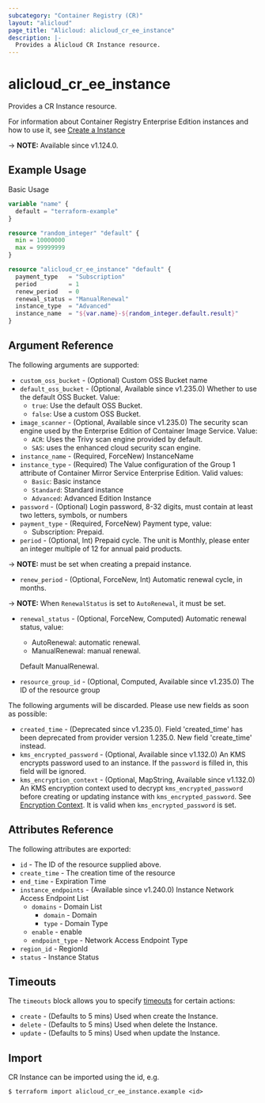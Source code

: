 ```yaml
---
subcategory: "Container Registry (CR)"
layout: "alicloud"
page_title: "Alicloud: alicloud_cr_ee_instance"
description: |-
  Provides a Alicloud CR Instance resource.
---
```


# alicloud_cr_ee_instance

Provides a CR Instance resource.

For information about Container Registry Enterprise Edition instances and how to use it, see [Create a Instance](https://www.alibabacloud.com/help/en/doc-detail/208144.htm)

-> **NOTE:** Available since v1.124.0.

## Example Usage

Basic Usage

```terraform
variable "name" {
  default = "terraform-example"
}

resource "random_integer" "default" {
  min = 10000000
  max = 99999999
}

resource "alicloud_cr_ee_instance" "default" {
  payment_type   = "Subscription"
  period         = 1
  renew_period   = 0
  renewal_status = "ManualRenewal"
  instance_type  = "Advanced"
  instance_name  = "${var.name}-${random_integer.default.result}"
}
```

## Argument Reference

The following arguments are supported:
* `custom_oss_bucket` - (Optional) Custom OSS Bucket name
* `default_oss_bucket` - (Optional, Available since v1.235.0) Whether to use the default OSS Bucket. Value:
  - `true`: Use the default OSS Bucket.
  - `false`: Use a custom OSS Bucket.
* `image_scanner` - (Optional, Available since v1.235.0) The security scan engine used by the Enterprise Edition of Container Image Service. Value:
  - `ACR`: Uses the Trivy scan engine provided by default.
  - `SAS`: uses the enhanced cloud security scan engine.
* `instance_name` - (Required, ForceNew) InstanceName
* `instance_type` - (Required) The Value configuration of the Group 1 attribute of Container Mirror Service Enterprise Edition. Valid values:
  - `Basic`: Basic instance
  - `Standard`: Standard instance
  - `Advanced`: Advanced Edition Instance
* `password` - (Optional) Login password, 8-32 digits, must contain at least two letters, symbols, or numbers
* `payment_type` - (Required, ForceNew) Payment type, value:
  - Subscription: Prepaid.
* `period` - (Optional, Int) Prepaid cycle. The unit is Monthly, please enter an integer multiple of 12 for annual paid products.

-> **NOTE:**  must be set when creating a prepaid instance.

* `renew_period` - (Optional, ForceNew, Int) Automatic renewal cycle, in months.

-> **NOTE:**  When `RenewalStatus` is set to `AutoRenewal`, it must be set.

* `renewal_status` - (Optional, ForceNew, Computed) Automatic renewal status, value:
  - AutoRenewal: automatic renewal.
  - ManualRenewal: manual renewal.

  Default ManualRenewal.
* `resource_group_id` - (Optional, Computed, Available since v1.235.0) The ID of the resource group

The following arguments will be discarded. Please use new fields as soon as possible:
* `created_time` - (Deprecated since v1.235.0). Field 'created_time' has been deprecated from provider version 1.235.0. New field 'create_time' instead.
* `kms_encrypted_password` - (Optional, Available since v1.132.0) An KMS encrypts password used to an instance. If the `password` is filled in, this field will be ignored.
* `kms_encryption_context` - (Optional, MapString, Available since v1.132.0) An KMS encryption context used to decrypt `kms_encrypted_password` before creating or updating instance with `kms_encrypted_password`. See [Encryption Context](https://www.alibabacloud.com/help/doc-detail/42975.htm). It is valid when `kms_encrypted_password` is set.

## Attributes Reference

The following attributes are exported:
* `id` - The ID of the resource supplied above.
* `create_time` - The creation time of the resource
* `end_time` - Expiration Time
* `instance_endpoints` - (Available since v1.240.0) Instance Network Access Endpoint List
  * `domains` - Domain List
    * `domain` - Domain
    * `type` - Domain Type
  * `enable` - enable
  * `endpoint_type` - Network Access Endpoint Type
* `region_id` - RegionId
* `status` - Instance Status

## Timeouts

The `timeouts` block allows you to specify [timeouts](https://www.terraform.io/docs/configuration-0-11/resources.html#timeouts) for certain actions:
* `create` - (Defaults to 5 mins) Used when create the Instance.
* `delete` - (Defaults to 5 mins) Used when delete the Instance.
* `update` - (Defaults to 5 mins) Used when update the Instance.

## Import

CR Instance can be imported using the id, e.g.

```shell
$ terraform import alicloud_cr_ee_instance.example <id>
```